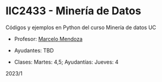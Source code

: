 # IIC2433 - Minería de Datos

Códigos y ejemplos en Python del curso Minería de datos UC

* Profesor: [Marcelo Mendoza](https://orcid.org/0000-0002-7969-6041)
* Ayudantes: TBD

* Clases: Martes: 4,5; Ayudantías: Jueves: 4

2023/1
